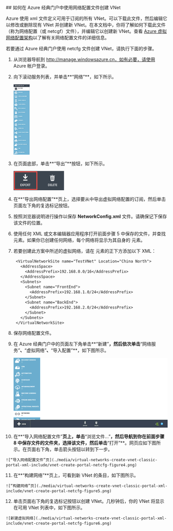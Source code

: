 ##<a name="how-to-create-a-vnet-using-a-network-config-file-in-the-azure-portal"></a> 如何在 Azure 经典门户中使用网络配置文件创建 VNet

Azure 使用 xml 文件定义可用于订阅的所有 VNet。可以下载此文件，然后编辑它以修改或删除现有 VNet 并创建新 VNet。在本文档中，你将了解如何下载此文件（称为网络配置（或 netcgf）文件），并编辑它以创建新 VNet。查看 [Azure 虚拟网络配置架构](https://msdn.microsoft.com/zh-cn/library/azure/jj157100.aspx)以了解有关网络配置文件的详细信息。

若要通过 Azure 经典门户使用 netcfg 文件创建 VNet，请执行下面的步骤。

1. 从浏览器导航到 http://manage.windowsazure.cn，如有必要，请使用 Azure 帐户登录。
2. 向下滚动服务列表，并单击**“网络”**，如下所示。

	![Azure 虚拟网络](./media/virtual-networks-create-vnet-classic-portal-xml-include/vnet-create-portal-netcfg-figure1.gif)

3. 在页面底部，单击**“导出”**按钮，如下所示。

	![“导出”按钮](./media/virtual-networks-create-vnet-classic-portal-xml-include/vnet-create-portal-netcfg-figure2.png)

4. 在**“导出网络配置”**页上，选择要从中导出虚拟网络配置的订阅，然后单击页面左下角的复选标记按钮。
5. 按照浏览器说明进行操作以保存 **NetworkConfig.xml** 文件。请确保记下保存该文件的位置。
6. 使用任何 XML 或文本编辑器应用程序打开前面步骤 5 中保存的文件，并查找 **<VirtualNetworkSites>** 元素。如果你已创建任何网络，每个网络将显示为其自身的 **<VirtualNetworkSite>** 元素。
7. 若要创建此方案中所述的虚拟网络，请在 **<VirtualNetworkSites>** 元素的正下方添加以下 XML：

		<VirtualNetworkSite name="TestVNet" Location="China North">
		  <AddressSpace>
		    <AddressPrefix>192.168.0.0/16</AddressPrefix>
		  </AddressSpace>
		  <Subnets>
		    <Subnet name="FrontEnd">
		      <AddressPrefix>192.168.1.0/24</AddressPrefix>
		    </Subnet>
		    <Subnet name="BackEnd">
		      <AddressPrefix>192.168.2.0/24</AddressPrefix>
		    </Subnet>
		  </Subnets>
		</VirtualNetworkSite>

8.  保存网络配置文件。
9.  在 Azure 经典门户中的页面左下角单击**“新建”**，然后依次单击**“网络服务”**、**“虚拟网络”**、**“导入配置”**，如下图所示。

	![导入配置](./media/virtual-networks-create-vnet-classic-portal-xml-include/vnet-create-portal-netcfg-figure3.gif)

10.  在**“导入网络配置文件”**页上，单击**“浏览文件...”**，然后导航到你在前面步骤 8 中保存文件的文件夹，选择该文件，然后单击**“打开”**。网页应如下图所示。在页面右下角，单击箭头按钮以转到下一步。

	![“导入网络配置文件”页](./media/virtual-networks-create-vnet-classic-portal-xml-include/vnet-create-portal-netcfg-figure4.png)

11.   在**“构建网络”**页上，可看到新 VNet 的条目，如下图所示。

	![“构建网络”页](./media/virtual-networks-create-vnet-classic-portal-xml-include/vnet-create-portal-netcfg-figure5.png)

12.   单击页面右下角的复选标记按钮以创建 VNet。几秒钟后，你的 VNet 将显示在可用 VNet 列表中，如下图所示。

	![新建虚拟网络](./media/virtual-networks-create-vnet-classic-portal-xml-include/vnet-create-portal-netcfg-figure6.png)

<!---HONumber=69-->